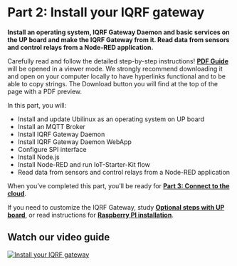 # Part 2: Install your IQRF gateway

**Install an operating system, IQRF Gateway Daemon and basic services on the UP board and make the IQRF Gateway from it. Read data from sensors and control relays from a Node-RED application.**

Carefully read and follow the detailed step-by-step instructions! **[PDF Guide](https://gitlab.iqrf.org/open-source/iot-starter-kit/tree/master/install/pdf/iqrf-part2.pdf)** will be opened in a viewer mode. We strongly recommend downloading it and open on your computer locally to have hyperlinks functional and to be able to copy strings. The Download button you will find at the top of the page with a PDF preview.

In this part, you will:

*	Install and update Ubilinux as an operating system on UP board
*	Install an MQTT Broker
*	Install IQRF Gateway Daemon
*	Install IQRF Gateway Daemon WebApp
*	Configure SPI interface
*	Install Node.js
*	Install Node-RED and run IoT-Starter-Kit flow 
*	Read data from sensors and control relays from a Node-RED application

When you’ve completed this part, you’ll be ready for **[Part 3: Connect to the cloud](https://gitlab.iqrf.org/open-source/iot-starter-kit/tree/master/install/PART3-EXT.md)**.

If you need to customize the IQRF Gateway, study **[Optional steps with UP board](https://gitlab.iqrf.org/open-source/iot-starter-kit/tree/master/install/up-board/GW-SbS-INSTALL.md)**, or read instructions for **[Raspberry PI installation](https://gitlab.iqrf.org/open-source/iot-starter-kit/tree/master/install/rpi-board/GW-SbS-INSTALL.md)**.

## Watch our video guide 

[![Install your IQRF gateway](https://img.youtube.com/vi/5BzxgPCByPM/0.jpg)](https://www.youtube.com/watch?v=5BzxgPCByPM "Part2: Install your IQRF gateway")
